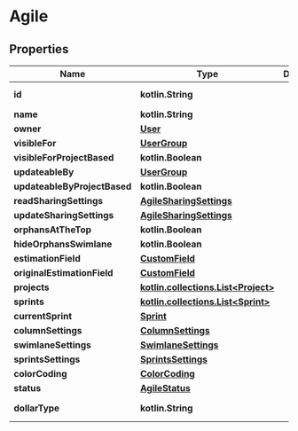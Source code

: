 
# Agile

## Properties
Name | Type | Description | Notes
------------ | ------------- | ------------- | -------------
**id** | **kotlin.String** |  |  [optional] [readonly]
**name** | **kotlin.String** |  |  [optional]
**owner** | [**User**](User.md) |  |  [optional]
**visibleFor** | [**UserGroup**](UserGroup.md) |  |  [optional]
**visibleForProjectBased** | **kotlin.Boolean** |  |  [optional]
**updateableBy** | [**UserGroup**](UserGroup.md) |  |  [optional]
**updateableByProjectBased** | **kotlin.Boolean** |  |  [optional]
**readSharingSettings** | [**AgileSharingSettings**](AgileSharingSettings.md) |  |  [optional]
**updateSharingSettings** | [**AgileSharingSettings**](AgileSharingSettings.md) |  |  [optional]
**orphansAtTheTop** | **kotlin.Boolean** |  |  [optional]
**hideOrphansSwimlane** | **kotlin.Boolean** |  |  [optional]
**estimationField** | [**CustomField**](CustomField.md) |  |  [optional]
**originalEstimationField** | [**CustomField**](CustomField.md) |  |  [optional]
**projects** | [**kotlin.collections.List&lt;Project&gt;**](Project.md) |  |  [optional]
**sprints** | [**kotlin.collections.List&lt;Sprint&gt;**](Sprint.md) |  |  [optional]
**currentSprint** | [**Sprint**](Sprint.md) |  |  [optional]
**columnSettings** | [**ColumnSettings**](ColumnSettings.md) |  |  [optional]
**swimlaneSettings** | [**SwimlaneSettings**](SwimlaneSettings.md) |  |  [optional]
**sprintsSettings** | [**SprintsSettings**](SprintsSettings.md) |  |  [optional]
**colorCoding** | [**ColorCoding**](ColorCoding.md) |  |  [optional]
**status** | [**AgileStatus**](AgileStatus.md) |  |  [optional]
**dollarType** | **kotlin.String** |  |  [optional] [readonly]



